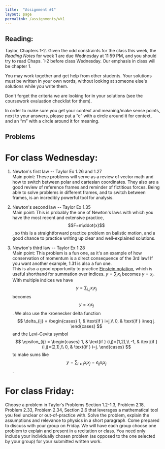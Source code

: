 ```yaml
---
title:  "Assignment #1"
layout: page
permalink: /assignments/wk1
---
```


## Reading:  
Taylor, Chapters 1-2. Given the odd constraints for the class this week, the *Reading Notes* for week 1 are due Wednesday at 11:59 PM, and you should try to read Chaps. 1-2 before class Wednesday. Our emphasis in class will be chapter 1.

You may work together and get help from other students. Your solutions must be written in your own words, without looking at someone else's solutions while
you write them.

Don't forget the criteria we are looking for in your solutions (see the coursework evaluation checklist for them).

In order to make sure you get your context and meaning/make sense points,
next to your answers, please put a “c” with a circle around it for context,
and an “m” with a circle around it for meaning.

## Problems 
# For class Wednesday: 

1. Newton's first law -- Taylor Ex 1.26 and 1.27  
Main point: These problems will serve as a review of vector math and how to switch between polar and cartesian coordinates. They also are a good review of reference frames and reminder of fictitious forces.  Being able to solve problems in different frames, and to switch between frames, is an incredibly powerful tool for analysis.

2. Newton's second law -- Taylor Ex 1.35   
Main point:  This is probably the one of Newton's laws with which you have the most recent and extensive practice, $$F=m\ddot{x}$$, so this is a straightforward practice problem on balistic motion, and a good chance to practice writing up clear and well-explained solutions. 

3. Newton's third law -- Taylor Ex 1.28   
Main point: This problem is a fun one, as it's an example of how conservation of momentum is a direct consequence of the 3rd law!  If you want another example, 1.31 is also a fun one.  
This is also a good opportunity to practice [Einstein notation](https://en.wikipedia.org/wiki/Einstein_notation), which is useful shorthand for summation over indices.  $y=\sum_i x_i$ becomes $y=x_i$.  With multiple indices we have $$y=\sum_{i,j}x_i x_j$$ becomes $$y=x_i x_j$$.  We also use the kroenecker delta function
$$
\delta_{ij} =
    \begin{cases}
            1, &         \text{if } i=j,\\
            0, &         \text{if } i\neq j.
    \end{cases}
$$
and the Levi-Cevita symbol
$$
\epsilon_{ij} =
    \begin{cases}
            1, &         \text{if } (i,j)=(1,2),\\
            -1, &        \text{if } (i,j)=(2,1),\\
            0, &         \text{if } i=j.
    \end{cases}
$$
to make sums like $$y=\sum_{i\neq j}x_i x_j=\epsilon_{ij}x_i x_j$$.

# For class Friday: 

Choose a problem in Taylor’s Problems Section 1.2-1.3, Problem 2.18, Problem 2.33, Problem 2.34, Section 2.6 that leverages a mathematical tool you feel unclear or out-of-practice with. Solve the problem, explain the assumptions and relevance to physics in a short paragraph. Come prepared to discuss with your group on Friday. We will have each group choose one problem to explain and present in a recitation or class. You need only include your individually chosen problem (as opposed to the one selected by your group) for your submitted written work.